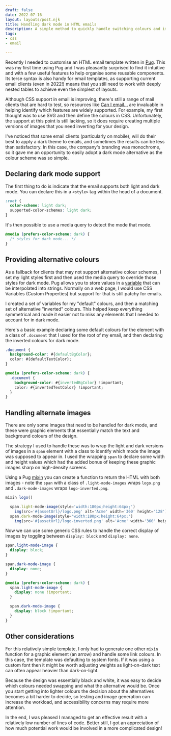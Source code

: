 ```yaml
---
draft: false
date: 2022-07-16
layout: layouts/post.njk
title: Handling dark mode in HTML emails
description: A simple method to quickly handle switching colours and images in emails.
tags:
- css
- email

---
```

Recently I needed to customise an HTML email template written in [Pug](https://pugjs.org/). This was my first time using Pug and I was pleasantly surprised to find it intuitive and with a few useful features to help organise some reusable components. Its terse syntax is also handy for email templates, as supporting current email clients (even in 2022!) means that you still need to work with deeply nested tables to achieve even the simplest of layouts.

Although CSS support in email is improving, there's still a range of mail clients that are hard to test, so resources like [Can I email...](https://www.caniemail.com/) are invaluable in helping identify which features are widely supported. For example, my first thought was to use SVG and then define the colours in CSS. Unfortunately, the support at this point is still lacking, so it does require creating multiple versions of images that you need inverting for your design.

I've noticed that some email clients (particularly on mobile), will do their best to apply a dark theme to emails, and sometimes the results can be less than satisfactory. In this case, the company's branding was monochrome, so it gave me an opportunity to easily adopt a dark mode alternative as the colour scheme was so simple.

## Declaring dark mode support

The first thing to do is indicate that the email supports both light and dark mode. You can declare this in a `<style>` tag within the head of a document.

```css
:root {
  color-scheme: light dark;
  supported-color-schemes: light dark;
}
```

It's then possible to use a media query to detect the mode that mode.

```css
@media (prefers-color-scheme: dark) {
  /* styles for dark mode... */
}
```

## Providing alternative colours

As a fallback for clients that may not support alternative colour schemes, I set my light styles first and then used the media query to override those styles for dark mode. Pug allows you to store values in a [variable](https://pugjs.org/language/interpolation.html) that can be interpolated into strings. Normally on a web page, I would use CSS Variables (Custom Properties) but support for that is still patchy for emails.

I created a set of variables for my "default" colours, and then a matching set of alternative "inverted" colours. This helped keep everything symmetrical and made it easier not to miss any elements that I needed to account for in dark mode.

Here's a basic example declaring some default colours for the element with a class of `.document` that I used for the root of my email, and then declaring the inverted colours for dark mode.

```css
.document {
  background-color: #{defaultBgColor};
  color: #{defaultTextColor};
}

@media (prefers-color-scheme: dark) {
  .document {
    background-color: #{invertedBgColor} !important;
    color: #{invertedTextColor} !important;
  }
}
```

## Handling alternate images

There are only some images that need to be handled for dark mode, and these were graphic elements that essentially match the text and background colours of the design.

The strategy I used to handle these was to wrap the light and dark versions of images in a `span` element with a class to identify which mode the image was supposed to appear in. I used the wrapping `span` to declare some width and height values which had the added bonus of keeping these graphic images sharp on high-density screens.

Using a Pug [mixin](https://pugjs.org/language/mixins.html) you can create a function to return the HTML with both images - note the `span` with a class of `.light-mode-images` wraps `logo.png` and `.dark-mode-images` wraps `logo-inverted.png`.


```js
mixin logo()

  span.light-mode-image(style='width:180px;height:64px;')
    img(src='#{assetUrl}/logo.png' alt='Acme' width='360' height='128')
  span.dark-mode-image(style='width:180px;height:64px;')
    img(src='#{assetUrl}/logo-inverted.png' alt='Acme' width='360' height='128')
```

Now we can use some generic CSS rules to handle the correct display of images by toggling between `display: block` and `display: none`.

```css
span.light-mode-image {
  display: block;
}

span.dark-mode-image {
  display: none;
}

@media (prefers-color-scheme: dark) {
  span.light-mode-image {
    display: none !important;
  }

  span.dark-mode-image {
    display: block !important;
  }
}
```

## Other considerations

For this relatively simple template, I only had to generate one other `mixin` function for a graphic element (an arrow) and handle some link colours. In this case, the template was defaulting to system fonts. If it was using a custom font then it might be worth adjusting weights as light-on-dark text can often appear heavier than dark-on-light.

Because the design was essentially black and white, it was easy to decide which colours needed swapping and what the alternative would be. Once you start getting into lighter colours the decision about the alternatives becomes a bit harder to decide, so testing and image generation can increase the workload, and accessibility concerns may require more attention.

In the end, I was pleased I managed to get an effective result with a relatively low number of lines of code. Better still, I got an appreciation of how much potential work would be involved in a more complicated design!
